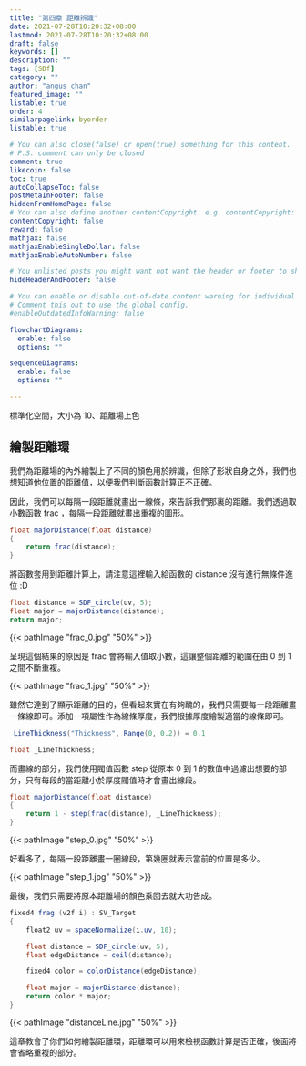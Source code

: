 ```yaml
---
title: "第四章 距離辨識"
date: 2021-07-28T10:20:32+08:00
lastmod: 2021-07-28T10:20:32+08:00
draft: false
keywords: []
description: ""
tags: [SDf]
category: ""
author: "angus chan"
featured_image: ""
listable: true
order: 4
similarpagelink: byorder
listable: true

# You can also close(false) or open(true) something for this content.
# P.S. comment can only be closed
comment: true
likecoin: false
toc: true
autoCollapseToc: false
postMetaInFooter: false
hiddenFromHomePage: false
# You can also define another contentCopyright. e.g. contentCopyright: "This is another copyright."
contentCopyright: false
reward: false
mathjax: false
mathjaxEnableSingleDollar: false
mathjaxEnableAutoNumber: false

# You unlisted posts you might want not want the header or footer to show
hideHeaderAndFooter: false

# You can enable or disable out-of-date content warning for individual post.
# Comment this out to use the global config.
#enableOutdatedInfoWarning: false

flowchartDiagrams:
  enable: false
  options: ""

sequenceDiagrams: 
  enable: false
  options: ""

---
```


標準化空間，大小為 10、距離場上色

## 繪製距離環

我們為距離場的內外繪製上了不同的顏色用於辨識，但除了形狀自身之外，我們也想知道他位置的距離值，以便我們判斷函數計算正不正確。

因此，我們可以每隔一段距離就畫出一線條，來告訴我們那裏的距離。我們透過取小數函數 frac ，每隔一段距離就畫出重複的圖形。

```csharp
float majorDistance(float distance)
{
    return frac(distance);
}
```

將函數套用到距離計算上，請注意這裡輸入給函數的 distance 沒有進行無條件進位 :D

```csharp
float distance = SDF_circle(uv, 5);
float major = majorDistance(distance);
return major;
```

{{< pathImage "frac_0.jpg" "50%" >}}

呈現這個結果的原因是 frac 會將輸入值取小數，這讓整個距離的範圍在由 0 到 1 之間不斷重複。

{{< pathImage "frac_1.jpg" "50%" >}}

雖然它達到了顯示距離的目的，但看起來實在有夠醜的，我們只需要每一段距離畫一條線即可。添加一項屬性作為線條厚度，我們根據厚度繪製適當的線條即可。

```csharp
_LineThickness("Thickness", Range(0, 0.2)) = 0.1
```

```csharp
float _LineThickness;
```

而畫線的部分，我們使用閥值函數 step 從原本 0 到 1 的數值中過濾出想要的部分，只有每段的當距離小於厚度閥值時才會畫出線段。

```csharp
float majorDistance(float distance)
{
    return 1 - step(frac(distance), _LineThickness);
}
```

{{< pathImage "step_0.jpg" "50%" >}}

好看多了，每隔一段距離畫一圈線段，第幾圈就表示當前的位置是多少。

{{< pathImage "step_1.jpg" "50%" >}}

最後，我們只需要將原本距離場的顏色乘回去就大功告成。

```csharp
fixed4 frag (v2f i) : SV_Target
{
    float2 uv = spaceNormalize(i.uv, 10);

    float distance = SDF_circle(uv, 5);
    float edgeDistance = ceil(distance);

    fixed4 color = colorDistance(edgeDistance);

    float major = majorDistance(distance);
    return color * major;
}
```

{{< pathImage "distanceLine.jpg" "50%" >}}

這章教會了你們如何繪製距離環，距離環可以用來檢視函數計算是否正確，後面將會省略重複的部分。
